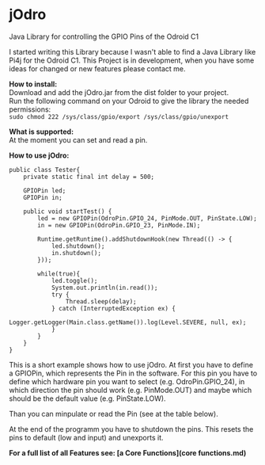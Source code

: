 # jOdro
Java Library for controlling the GPIO Pins of the Odroid C1

I started writing this Library because I wasn't able to find a Java Library like Pi4j for the Odroid C1.
This Project is in development, when you have some ideas for changed or new features please contact me.

<b> How to install:</b> <br>
Download and add the jOdro.jar from the dist folder to your project.<br>
Run the following command on your Odroid to give the library the needed permissions: <br>
```sudo chmod 222 /sys/class/gpio/export /sys/class/gpio/unexport```

<b> What is supported:</b> <br>
At the moment you can set and read a pin.

<b> How to use jOdro:</b> <br>
```
public class Tester{
    private static final int delay = 500;
    
    GPIOPin led;
    GPIOPin in;
    
    public void startTest() {
        led = new GPIOPin(OdroPin.GPIO_24, PinMode.OUT, PinState.LOW);
        in = new GPIOPin(OdroPin.GPIO_23, PinMode.IN);
        
        Runtime.getRuntime().addShutdownHook(new Thread(() -> {
            led.shutdown();
            in.shutdown();
        }));
        
        while(true){
            led.toggle();
            System.out.println(in.read());
            try {
                Thread.sleep(delay);
            } catch (InterruptedException ex) {
                Logger.getLogger(Main.class.getName()).log(Level.SEVERE, null, ex);
            }
        }
    }
}
```
This is a short example shows how to use jOdro. At first you have to define a GPIOPin, which represents the Pin in the software.
For this pin you have to define which hardware pin you want to select (e.g. OdroPin.GPIO_24), in which direction the pin should work (e.g. PinMode.OUT)
and maybe which should be the default value (e.g. PinState.LOW).

Than you can minpulate or read the Pin (see at the table below).

At the end of the programm you have to shutdown the pins. This resets the pins to default (low and input) and unexports it.

<b>For a full list of all Features see: [a Core Functions](core functions.md)</b>

